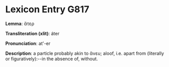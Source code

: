 # Lexicon Entry G817

**Lemma**: ἄτερ

**Transliteration (xlit)**: áter

**Pronunciation**: at'-er

**Description**:
a particle probably akin to ἄνευ; aloof, i.e. apart from (literally or figuratively):--in the absence of, without.
